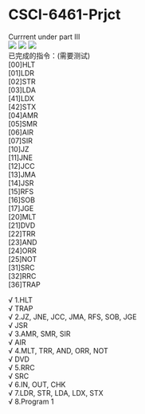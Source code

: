 # CSCI-6461-Prjct
Currrent under part III<br>
<a target="_blank" href=""><img src="https://img.shields.io/jenkins/s/https/jenkins.qa.ubuntu.com/view/Precise/view/All%20Precise/job/precise-desktop-amd64_default.svg"></a>
<a target="_blank" href=""><img src="https://img.shields.io/badge/Status-Need%20help-red.svg"></a>
<a target="_blank" href=""><img src="https://img.shields.io/badge/Coverage-70%25-yellow.svg"></a><br>
已完成的指令：(需要测试)<br>
[00]HLT<br>
[01]LDR<br>
[02]STR<br>
[03]LDA<br>
[41]LDX<br>
[42]STX<br>
[04]AMR<br>
[05]SMR<br>
[06]AIR<br>
[07]SIR<br>
[10]JZ<br>
[11]JNE<br>
[12]JCC<br>
[13]JMA<br>
[14]JSR<br>
[15]RFS<br>
[16]SOB<br>
[17]JGE<br>
[20]MLT<br>
[21]DVD<br>
[22]TRR<br>
[23]AND<br>
[24]ORR<br>
[25]NOT<br>
[31]SRC<br>
[32]RRC<br>
[36]TRAP<br>

√ 1.HLT<br> 
√ TRAP<br>
√ 2.JZ, JNE, JCC, JMA, RFS, SOB, JGE<br>
√  JSR<br>
√ 3.AMR, SMR, SIR<br>
√ AIR<br>
√ 4.MLT, TRR, AND, ORR, NOT<br>
√ DVD<br>
√ 5.RRC<br>
√  SRC<br>
√ 6.IN, OUT, CHK<br>
√ 7.LDR, STR, LDA, LDX, STX<br>
√ 8.Program 1<br>
